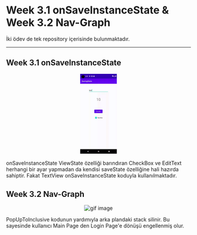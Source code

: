 <h1> Week 3.1 onSaveInstanceState & Week 3.2 Nav-Graph </h1>

<p>İki ödev de tek repository içerisinde bulunmaktadır.</p>

---

<h2> Week 3.1 onSaveInstanceState </h2>

<p align="center">
  <img width="20%" src="https://github.com/FMSSBilisimAndroid/ozturk-sahin-yetisir-week3/blob/main/Week3v1%20onSaveInstanceState/image/week3v1.gif" alt="gif image"/>
  
  onSaveInstanceState ViewState özelliği barındıran CheckBox ve EditText herhangi bir ayar yapmadan da kendisi saveState özelliğine hali hazırda sahiptir.
  Fakat TextView onSaveInstanceState koduyla kullanılmaktadır.
</p>




<h2> Week 3.2 Nav-Graph </h2>

<p align="center">
  <img width="20%" src="https://github.com/FMSSBilisimAndroid/ozturk-sahin-yetisir-week3/blob/main/Week3v2%20Navigation/image/week3v2.gif" alt="gif image"/>
  
  PopUpToInclusive kodunun yardımıyla arka plandaki stack silinir. Bu sayesinde kullanıcı Main Page den Login Page'e dönüşü engellenmiş olur.
</p>

